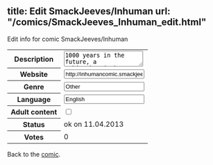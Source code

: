 title: Edit SmackJeeves/Inhuman
url: "/comics/SmackJeeves_Inhuman_edit.html"
---
Edit info for comic SmackJeeves/Inhuman

<form name="comic" action="http://gaepostmail.appengine.com/comic" name="post">
<table class="comicinfo">
<tr>
<th>Description</th><td><textarea name="description">1000 years in the future, a schizophrenic has been kidnapped by a group of rebel soldiers. And it seems they've bitten off more than they can chew...</textarea></td>
</tr>
<tr>
<th>Website</th><td><input type="text" name="url" value="http://inhumancomic.smackjeeves.com/comics/"/></td>
</tr>
<tr>
<th>Genre</th><td><input type="text" name="genre" value="Other"/></td>
</tr>
<tr>
<th>Language</th><td><input type="text" name="language" value="English"/></td>
</tr>
<tr>
<th>Adult content</th><td><input type="checkbox" name="adult" value="adult" /></td>
</tr>
<tr>
<th>Status</th><td>ok on 11.04.2013</td>
</tr>
<tr>
<th>Votes</th><td>0</div></td>
</tr>
</table>
</form>

Back to the [comic](/comics/SmackJeeves_Inhuman.html).
